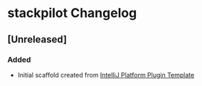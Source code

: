 <!-- Keep a Changelog guide -> https://keepachangelog.com -->

# stackpilot Changelog

## [Unreleased]
### Added
- Initial scaffold created from [IntelliJ Platform Plugin Template](https://github.com/JetBrains/intellij-platform-plugin-template)
